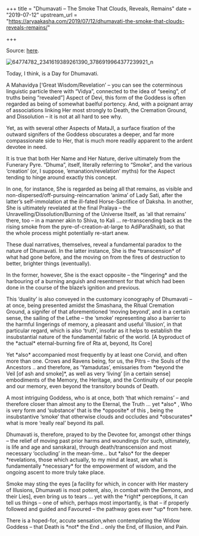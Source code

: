 +++
title = "Dhumavati – The Smoke That Clouds, Reveals, Remains"
date = "2019-07-12"
upstream_url = "https://aryaakasha.com/2019/07/12/dhumavati-the-smoke-that-clouds-reveals-remains/"

+++

Source: [here](https://aryaakasha.com/2019/07/12/dhumavati-the-smoke-that-clouds-reveals-remains/).

![64774782_2341619389261390_3786919964377239921_n](https://aryaakasha.files.wordpress.com/2019/07/64774782_2341619389261390_3786919964377239921_n.jpg?w=676)

Today, I think, is a Day for Dhumavati.

A Mahavidya \[‘Great Wisdom/Revelation’ – you can see the coterminous linguistic particle there with “Vidya”, connected to the idea of “seeing”, of truths being “revealed”\] Aspect of Devi, this form of the Goddess is often regarded as being of somewhat baelful portency. And, with a poignant array of associations linking Her most strongly to Death, the Cremation Ground, and Dissolution – it is not at all hard to see why.

Yet, as with several other Aspects of MataJI, a surface fixation of the outward signifers of the Goddess obscurates a deeper, and far more compassionate side to Her, that is much more readily apparent to the ardent devotee in need.

It is true that both Her Name and Her Nature, derive ultimately from the Funerary Pyre. “Dhuma”, itself, literally referring to “Smoke”, and the various ‘creation’ (or, I suppose, ’emanation/revelation’ myths) for the Aspect tending to hinge around exactly this concept.

In one, for instance, She is regarded as being all that remains, as visible and non-dispersed/off-pursuing-reincarnation ‘anima’ of Lady Sati, after the latter’s self-immolation at the ill-fated Horse-Sacrifice of Daksha. In another, She is ultimately revelated at the final Pralaya – the Unravelling/Dissolution/Burning of the Universe Itself, as ‘all that remains’ there, too – in a manner akin to Shiva, to Kali … re-transcending back as the rising smoke from the pyre-of-creation-at-large to AdiParaShakti, so that the whole process might potentially re-start anew.

These dual narratives, themselves, reveal a fundamental paradox to the nature of Dhumavati. In the latter instance, She is the \*transcension\* of what had gone before, and the moving on from the fires of destruction to better, brighter things (eventually).

In the former, however, She is the exact opposite – the \*lingering\* and the harbouring of a burning anguish and resentment for that which had been done in the course of the blaze’s ignition and previous.

This ‘duality’ is also conveyed in the customary iconography of Dhumavati – at once, being presented amidst the Smashana, the Ritual Cremation Ground, a signifer of that aforementioned ‘moving beyond’, and in a certain sense, the sailing of the Lethe – the ‘smoke’ representing also a barrier to the harmful lingerings of memory, a pleasant and useful ‘illusion’, in that particular regard, which is also ‘truth’, insofar as it helps to establish the insubstantial nature of the fundamental fabric of the world. \[A byproduct of the \*actual\* eternal-burning fire of Rta at, beyond, Its Core\]

Yet \*also\* accompanied most frequently by at least one Corvid, and often more than one. Crows and Ravens being, for us, the Pitrs – the Souls of the Ancestors .. and therefore, as ‘Yamadutas’, emissaries from \*beyond the Veil \[of ash and smoke\]\*, as well as very ‘living’ \[in a certain sense\] embodiments of the Memory, the Heritage, and the Continuity of our people and our memory, even beyond the transitory bounds of Death.

A most intriguing Goddess, who is at once, both ‘that which remains’ – and therefore closer than almost any to the Eternal, the Truth … yet \*also\* , Who is very form and ‘substance’ that is the \*opposite\* of this , being the insubstantive ‘smoke’ that otherwise clouds and occludes and \*obscurates\* what is more ‘really real’ beyond its pall.

Dhumavati is, therefore, prayed to by the Devotee for, amongst other things – the relief of moving past prior harms and woundings (for such, ultimately, is life and age and sanskara), through death/transcension and most necessary ‘occluding’ in the mean-time… but \*also\* for the deeper \*revelations, those which actually, to my mind at least, are what is fundamentally \*necessary\* for the empowerment of wisdom, and the ongoing ascent to more truly take place.

Smoke may sting the eyes \[a facility for which, in concer with Her mastery of Illusions, Dhumavati is most potent, also, in combat with the Demons, and their Lies\], even bring us to tears … yet with the \*right\* perceptions, it can tell us things – one of which, perhaps most importantly, is that – if properly followed and guided and Favoured – the pathway goes ever \*up\* from here.

There is a hoped-for, accute sensation,when contemplating the Widow Goddess – that Death is \*not\* the End .. only the End, of Illusion, and Pain.